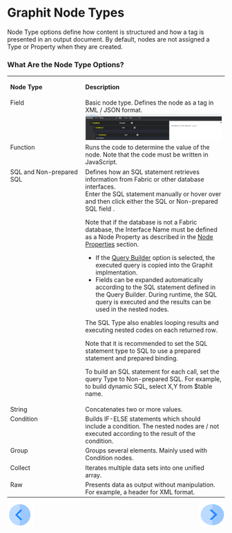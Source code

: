# Graphit Node Types

Node Type options define how content is structured and how a tag is presented in an output document. By default, nodes are not assigned a Type or Property when they are created.
### What Are the Node Type Options?
<table>
<tbody>
<tr>
<td valign="top" width="300pxl">
<p><strong>Node Type</strong></p>
</td>
<td valign="top" width="600pxl">
<p><strong>Description</strong></p>
</td>
</tr>
<tr>
<td valign="top" width="300pxl">Field</td>
<td valign="top" width="600pxl">Basic node type. Defines the node as a tag in XML / JSON format.<a href="/articles/15_web_services/17_Graphit/images/08_node_type_field.png" target="_blank" rel="noopener noreferrer"><img src="/articles/15_web_services_and_graphit/17_Graphit/images/08_node_type_field.png" alt="" /></a></td>
</tr>
<tr>
<td valign="top" width="300pxl">Function</td>
<td valign="top" width="600pxl">Runs the code to determine the value of the node. Note that the code must be written in JavaScript.&nbsp;</td>
</tr>
<tr>
<td valign="top" width="300pxl">SQL and Non-prepared SQL</td>
<td valign="top" width="600pxl">Defines how an SQL statement retrieves information from Fabric or other database interfaces.
    <br />Enter the SQL statement manually or hover over and then click either the SQL or Non-prepared SQL field <No Type>. 

Note that if the database is not a Fabric database, the Interface Name must be defined as a Node Property as described in the [Node Properties](/articles/15_web_services_and_graphit/17_Graphit/04_graphit_node_properties.md) section. 
  

-  If the <a href="/articles/11_query_builder/01_query_builder_overview.md">Query Builder</a> option is selected, the executed query is copied into the Graphit implmentation.
-  Fields can be expanded automatically according to the SQL statement defined in the Query Builder. During runtime, the SQL query is executed and the results can be used in the nested nodes. 

The SQL Type also enables looping results and executing nested codes on each returned row.&nbsp;&nbsp;<br />

Note that it is recommended to set the SQL statement type to SQL to use a prepared statement and prepared binding.&nbsp;<br />

To build an SQL statement for each call, set the query Type to Non-prepared SQL. For example, to build dynamic SQL, select X,Y from $table name.</td>
</tr>
<tr>
<td valign="top" width="300pxl">String</td>
<td valign="top" width="600pxl">Concatenates two or more values.&nbsp;</td>
</tr>
<tr>
<td valign="top" width="300pxl">Condition</td>
<td valign="top" width="600pxl">Builds IF-ELSE statements which should include a condition. The nested nodes are / not executed according to the result of the condition.&nbsp;</td>
</tr>
<tr>
<td valign="top" width="300pxl">Group&nbsp;</td>
<td valign="top" width="600pxl">Groups several elements. Mainly used with Condition nodes.</td>
</tr>
<tr>
<td valign="top" width="300pxl">Collect</td>
<td valign="top" width="600pxl">Iterates multiple data sets into one unified array.&nbsp;</td>
</tr>
<tr>
<td valign="top" width="300pxl">Raw</td>
<td valign="top" width="600pxl">Presents data as output without manipulation. For example, a header for XML format.&nbsp;</td>


</tr>
</tbody>
</table>


[![Previous](/articles/images/Previous.png)](/articles/15_web_services_and_graphit/17_Graphit/02_create_and_edit_a_graphit_file.md)[<img align="right" width="60" height="54" src="/articles/images/Next.png">](/articles/15_web_services_and_graphit/17_Graphit/04_graphit_node_properties.md)

